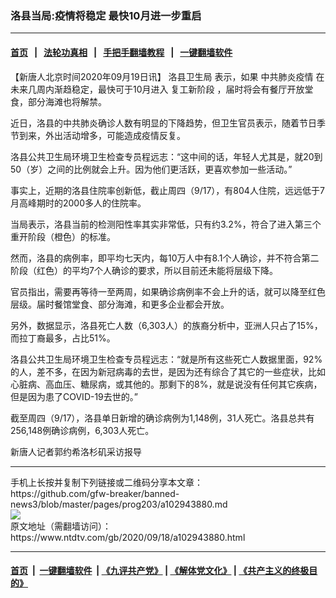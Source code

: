 ### 洛县当局:疫情将稳定 最快10月进一步重启
------------------------

#### [首页](https://github.com/gfw-breaker/banned-news3/blob/master/README.md) &nbsp;&nbsp;|&nbsp;&nbsp; [法轮功真相](https://github.com/begood0513/basic/blob/master/README.md)  &nbsp;&nbsp;|&nbsp;&nbsp; [手把手翻墙教程](https://github.com/gfw-breaker/guides/wiki)  &nbsp;&nbsp;|&nbsp;&nbsp; [一键翻墙软件](https://github.com/gfw-breaker/nogfw/blob/master/README.md)  



<div><div class="post_content" itemprop="articleBody">
 <p>
  【新唐人北京时间2020年09月19日讯】
  <ok href="https://www.ntdtv.com/gb/洛县卫生局.htm">
   洛县卫生局
  </ok>
  表示，如果
  <ok href="https://www.ntdtv.com/gb/442749.htm">
   中共肺炎疫情
  </ok>
  在未来几周内渐趋稳定，最快可于10月进入
  <ok href="https://www.ntdtv.com/gb/复工新阶段.htm">
   复工新阶段
  </ok>
  ，届时将会有餐厅开放堂食，部分海滩也将解禁。
 </p>
 <p>
  近日，洛县的中共肺炎确诊人数有明显的下降趋势，但卫生官员表示，随着节日季节到来，外出活动增多，可能造成疫情反复。
 </p>
 <p>
  洛县公共卫生局环境卫生检查专员程远志：“这中间的话，年轻人尤其是，就20到50（岁）之间的比例就会上升。因为他们更活跃，更喜欢参加一些活动。”
 </p>
 <p>
  事实上，近期的洛县住院率创新低，截止周四（9/17），有804人住院，远远低于7月高峰期时的2000多人的住院率。
 </p>
 <p>
  当局表示，洛县当前的检测阳性率其实非常低，只有约3.2%，符合了进入第三个重开阶段（橙色）的标准。
 </p>
 <p>
  然而，洛县的病例率，即平均七天内，每10万人中有8.1个人确诊，并不符合第二阶段（红色）的平均7个人确诊的要求，所以目前还未能将层级下降。
 </p>
 <p>
  官员指出，需要再等待一至两周，如果确诊病例率不会上升的话，就可以降至红色层级。届时餐馆堂食、部分海滩，和更多企业都会开放。
 </p>
 <p>
  另外，数据显示，洛县死亡人数（6,303人）的族裔分析中，亚洲人只占了15%，而拉丁裔最多，占比51%。
 </p>
 <p>
  洛县公共卫生局环境卫生检查专员程远志：“就是所有这些死亡人数据里面，92%的人，差不多，在因为新冠病毒的去世，是因为还有综合了其它的一些症状，比如心脏病、高血压、糖尿病，或其他的。那剩下的8%，就是说没有任何其它疾病，但是因为患了COVID-19去世的。”
 </p>
 <p>
  截至周四（9/17），洛县单日新增的确诊病例为1,148例，31人死亡。洛县总共有256,148例确诊病例，6,303人死亡。
 </p>
 <p>
  新唐人记者郭约希洛杉矶采访报导
 </p>
 <div class="single_ad">
 </div>
</div>
</div>
<hr/>
手机上长按并复制下列链接或二维码分享本文章：<br/>
https://github.com/gfw-breaker/banned-news3/blob/master/pages/prog203/a102943880.md <br/>
<a href='https://github.com/gfw-breaker/banned-news3/blob/master/pages/prog203/a102943880.md'><img src='https://github.com/gfw-breaker/banned-news3/blob/master/pages/prog203/a102943880.md.png'/></a> <br/>
原文地址（需翻墙访问）：https://www.ntdtv.com/gb/2020/09/18/a102943880.html


------------------------
#### [首页](https://github.com/gfw-breaker/banned-news3/blob/master/README.md) &nbsp;|&nbsp; [一键翻墙软件](https://github.com/gfw-breaker/nogfw/blob/master/README.md) &nbsp;| [《九评共产党》](https://github.com/gfw-breaker/9ping.md/blob/master/README.md#九评之一评共产党是什么) | [《解体党文化》](https://github.com/gfw-breaker/jtdwh.md/blob/master/README.md) | [《共产主义的终极目的》](https://github.com/gfw-breaker/gczydzjmd.md/blob/master/README.md)


<img src='http://gfw-breaker.win/banned-news3/pages/prog203/a102943880.md' width='0px' height='0px'/>